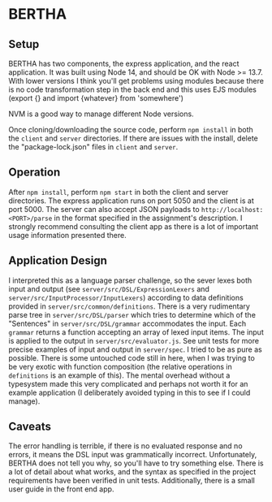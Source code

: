 # BERTHA

## Setup
BERTHA has two components, the express application, and the react application.
It was built using Node 14, and should be OK with Node >= 13.7. With lower versions I think you'll get problems
using modules because there is no code transformation step in the back end and this uses EJS modules (export {} and 
import {whatever} from 'somewhere')

NVM is a good way to manage different Node versions.

Once cloning/downloading the source code, perform `npm install` in both the `client` and `server` directories.
If there are issues with the install, delete the "package-lock.json" files in `client` and `server`. 

## Operation
After `npm install`, perform `npm start` in both the client and server directories.
The express application runs on port 5050 and the client is at port 5000. The server can also accept JSON payloads to
`http://localhost:<PORT>/parse` in the format specified in the assignment's description. I strongly recommend
consulting the client app as there is a lot of important usage information presented there.

## Application Design
I interpreted this as a language parser challenge, so the sever lexes both input and output
(see `server/src/DSL/ExpressionLexers` and `server/src/InputProcessor/InputLexers`) according to data definitions provided in
`server/src/common/definitions`. There is a very rudimentary parse tree in `server/src/DSL/parser` which tries to determine
which of the "Sentences" in `server/src/DSL/grammar` accommodates the input. Each `grammar` returns a function accepting an
array of lexed input items. The input is applied to the output in `server/src/evaluator.js`. See unit tests for more precise
examples of input and output in `server/spec`. I tried to be as pure as possible. There is some untouched code still in here,
when I was trying to be very exotic with function composition (the relative operations in `definitions` is an example of this).
The mental overhead without a typesystem made this very complicated and perhaps not worth it for an example application (I deliberately avoided typing in this to see if I could manage).

## Caveats
The error handling is terrible, if there is no evaluated response and no errors, it means the DSL input was grammatically incorrect.
Unfortunately, BERTHA does not tell you why, so you'll have to try something else. There is a lot of detail about what works,
and the syntax as specified in the project requirements have been verified in unit tests. Additionally, there is a small user guide in the front end app.